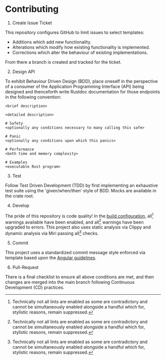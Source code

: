 # Contributing

1. Create Issue Ticket

This repository configures GitHub to limit issues to select templates:

- Additions which add new functionality.
- Alterations which modify how existing functionality is implemented.
- Corrections which alter the behaviour of existing implementations.

From there a branch is created and tracked for the ticket.

2. Design API

To exhibit Behaviour Driven Design (BDD), place oneself in the perspective
of a consumer of the Application Programming Interface (API) being designed
and thenceforth write Rustdoc documentation for those endpoints in the
following convention:

```
<brief description>

<detailed description>

# Safety
<optionally any conditions necessary to many calling this safe>

# Panic
<optionally any conditions upon which this panics>

# Performance
<both time and memory complexity>

# Examples
<executable Rust program>
```

3. Test

Follow Test Driven Development (TDD) by first implementing an exhaustive test
suite using the 'given/when/then' style of BDD. Mocks are available in the
crate root.

4. Develop

The pride of this repository is code quality! In the
[build configuration](Cargo.toml), all[^1] warnings available have been
enabled, and all[^1] warnings have been upgraded to errors. This project
also uses static analysis via Clippy and dynamic analysis via Miri passing
all[^1] checks.

[^1]: Technically not all lints are enabled as some are contradictory and
      cannot be simultaneously enabled alongside a handful which for, stylistic
      reasons, remain suppressed.

5. Commit

This project uses a standardized commit message style enforced via template
based upon the [Angular guidelines](https://github.com/angular/angular/blob/main/contributing-docs/commit-message-guidelines.md).

6. Pull-Request

There is a final checklist to ensure all above conditions are met, and then
changes are merged into the main branch following Continuous Development (CD)
practices.
